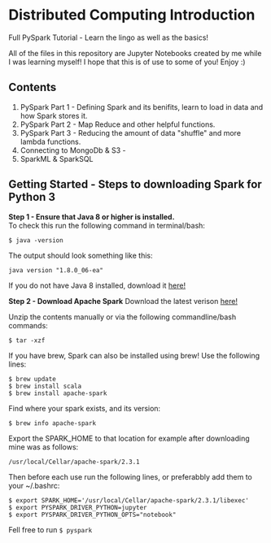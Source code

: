 # Distributed Computing Introduction

Full PySpark Tutorial - Learn the lingo as well as the basics!

All of the files in this repository are Jupyter Notebooks created by me while I was learning myself! I hope that this is of use to some of you! Enjoy :)

## Contents

1. PySpark Part 1 - Defining Spark and its benifits, learn to load in data and how Spark stores it. 
2. PySpark Part 2 - Map Reduce and other helpful functions.
3. PySpark Part 3 - Reducing the amount of data "shuffle" and more lambda functions.
4. Connecting to MongoDb & S3 - 
5. SparkML & SparkSQL

## Getting Started - Steps to downloading Spark for Python 3

**Step 1 - Ensure that Java 8 or higher is installed.**  
To check this run the following command in terminal/bash:
```
$ java -version
```

The output should look something like this: 
```
java version "1.8.0_06-ea"
```

If you do not have Java 8 installed, download it [here!](https://docs.oracle.com/javase/8/docs/technotes/guides/install/install_overview.html#A1097257)

**Step 2 - Download Apache Spark**
Download the latest verison [here!](http://spark.apache.org/downloads.html)

Unzip the contents manually or via the following commandline/bash commands:
```
$ tar -xzf 
```

If you have brew, Spark can also be installed using brew!
Use the following lines:
```
$ brew update
$ brew install scala
$ brew install apache-spark
```

Find where your spark exists, and its version:
```
$ brew info apache-spark
```

Export the SPARK_HOME to that location for example after downloading mine was as follows:
```
/usr/local/Cellar/apache-spark/2.3.1
```

Then before each use run the following lines, or preferabbly add them to your ~/.bashrc:
```
$ export SPARK_HOME='/usr/local/Cellar/apache-spark/2.3.1/libexec'
$ export PYSPARK_DRIVER_PYTHON=jupyter
$ export PYSPARK_DRIVER_PYTHON_OPTS="notebook"
```

Fell free to run `$ pyspark`
